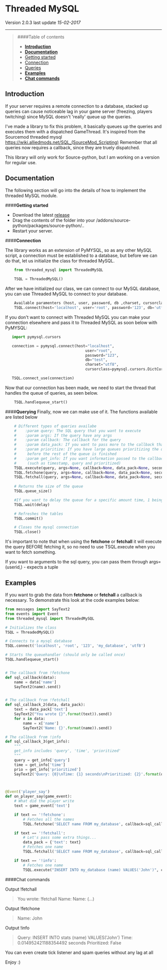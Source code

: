 Threaded MySQL
===================== 
Version 2.0.3
last update *15-02-2017*

------------------------
>####Table of contents
> - **<a href="#">Introduction</a>**
> - **<a href="#">Documentation</a>**
> - <a href="#">Getting started</a>
> - <a href="#">Connection</a>
> - <a href="#">Queries</a>
> - **<a href="#">Examples</a>**
> - **<a href="#">Chat commands</a>**

Introduction
-----------------------------

If your server requires a remote connection to a database, stacked up queries can cause noticeable lag in your game server (freezing, players twitching) since MySQL doesn't 'really' queue up the queries. 

I've made a library to fix this problem, it basically queues up the queries and executes them with a dispatched GameThread. It's inspired from the Sourcemod threaded mysql https://wiki.alliedmods.net/SQL_(SourceMod_Scripting)
Remember that all queries now requires a callback, since they are truely dispatched.
 
 This library will only work for Source-python, but I am working on a version for regular use.

Documentation
---------------------
The following section will go into the details of how to implement the threaded MySQL module.

####**Getting started**

- Download the latest <a href="https://github.com/Velocity-plus/threaded_mysql/releases">release</a> 
- Drag the contents of the folder into your /addons/source-python/packages/source-python/..
- Restart your server.


 
 
####**Connection**

The library works as an extension of PyMYSQL, so as any other MySQL script, a connection must be established to a database, but before we can do that, let us initialize the class for threaded MySQL. 
```python
    from threaded_mysql import ThreadedMySQL
    
    TSQL = ThreadedMySQL()
```
After we have initialized our class, we can connect to our MySQL database, you can use Threaded MySQL to connect to your database.
```python
    Available paramenters (host, user, password, db ,charset, cursorclass)
    TSQL.connect(host='localhost', user='root', password='123', db='utf8')
```

If you don't want to connect with Threaded MySQL you can make your connection elsewhere and pass it to Threaded MySQL as soon below with PyMYSQL:
```python
   import pymysql.cursors

   connection = pymysql.connect(host="localhost",
                                    user="root",
                                    password="123",
                                    db="test",
                                    charset="utf8",
                                    cursorclass=pymysql.cursors.DictCursor)

   TSQL.connect_use(connection)
```
Now that our connection has been made, we need to start the thread that handles the queue of queries, as seen below.
```python
    TSQL.handlequeue_start()
```



####**Querying**
Finally, now we can make use of it. The functions available are listed below
```python
    # Different types of queries availabe
    #    :param query: The SQL query that you want to execute
    #    :param args: If the query have any args
    #    :param callback: The callback for the query
    #    :param data_pack: If you want to pass more to the callback than the query
    #    :param prioritize: If you have large queues prioritizing the query can make it finish
    #     before the rest of the queue is finished
    #    :param get_info: If you want information passed to the callback
    #     (such as timestamp, query and prioritized)
    TSQL.execute(query, args=None, callback=None, data_pack=None, seconds=0.1)
    TSQL.fetchone(query, args=None, callback=None, data_pack=None, seconds=0.1)
    TSQL.fetchall(query, args=None, callback=None, data_pack=None, seconds=0.1)
    
    # Returns the size of the queue
    TSQL.queue_size()

    #If you want to delay the queue for a specific amount time, 1 being 1 seconed
    TSQL.wait(delay)

    # Refreshes the tables
    TSQL.commit()

    # Closes the mysql connection
    TSQL.close()
```

It's important to note that when using the **fetchone** or **fetchall** it will execute the query BEFORE fetching it, so no need to use TSQL.execute when you want to fetch something.

If you want to arguments to the sql query, you can pass them through args=(userid,) - expects a tuple



Examples
--------

If you want to grab the data from **fetchone** or **fetchall** a callback is necessary. To demonstrate this look at the code examples below:

```python
from messages import SayText2
from events import Event
from threaded_mysql import ThreadedMySQL

# Initializes the class
TSQL = ThreadedMySQL()

# Connects to a mysql database
TSQL.connect('localhost', 'root', '123', 'my_database', 'utf8')

# Starts the queuehandler (should only be called once)
TSQL.handlequeue_start()


# The callback from !fetchone
def sql_callback(data):
    name = data['name']
    SayText2(name).send()


# The callback from !fetchall
def sql_callback_2(data, data_pack):
    text = data_pack['text']
    SayText2("You wrote {}".format(text)).send()
    for x in data:
        name = x['name']
        SayText2('Name: {}'.format(name)).send()

# The callback from !info
def sql_callback_3(get_info):
    """
    get_info includes 'query', 'time', 'prioritized'
    """
    query = get_info['query']
    time = get_info['time']
    prio = get_info['prioritized']
    SayText2('Query: {0}\nTime: {1} seconds\nPrioritized: {2}'.format(query, time, prio)).send()



@Event('player_say')
def on_player_say(game_event):
    # What did the player write
    text = game_event['text']

    if text == '!fetchone':
        # Fetches all the names
        TSQL.fetchone('SELECT name FROM my_database', callback=sql_callback)

    if text == '!fetchall':
        # Let's pass some extra things...
        data_pack = {'text': text}
        # Fetches one name
        TSQL.fetchall('SELECT name FROM my_database', callback=sql_callback_2, data_pack=data_pack)

    if text == '!info':
        # Fetches one name
        TSQL.execute("INSERT INTO my_database (name) VALUES('John')", callback=sql_callback_3, get_info=True)
```


####Chat commands

Output !fetchall
> You wrote: !fetchall
> Name: <name >
> Name: <name > 
> (...)

Output !fetchone
> Name: John

Output !info
> Query: INSERT INTO stats (name) VALUES('John')
> Time: 0.014952421188354492 seconds
> Prioritized: False



You can even create tick listener and spam queries without any lag at all

Enjoy :)
